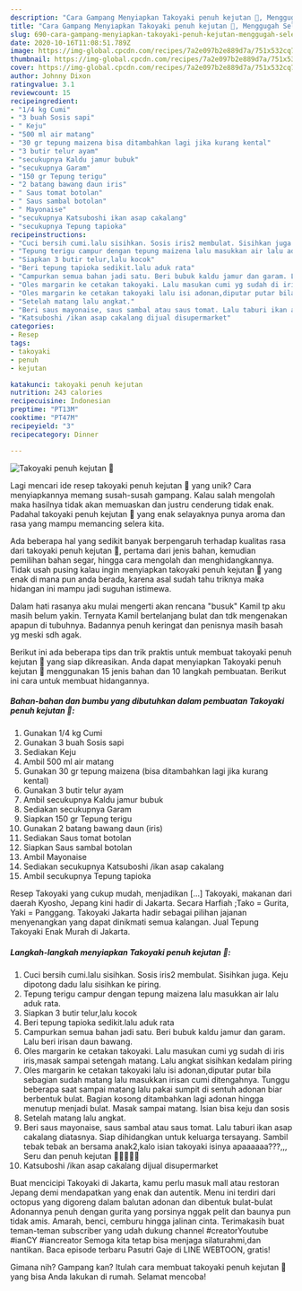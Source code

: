 ```yaml
---
description: "Cara Gampang Menyiapkan Takoyaki penuh kejutan 🥳, Menggugah Selera"
title: "Cara Gampang Menyiapkan Takoyaki penuh kejutan 🥳, Menggugah Selera"
slug: 690-cara-gampang-menyiapkan-takoyaki-penuh-kejutan-menggugah-selera
date: 2020-10-16T11:08:51.789Z
image: https://img-global.cpcdn.com/recipes/7a2e097b2e889d7a/751x532cq70/takoyaki-penuh-kejutan-🥳-foto-resep-utama.jpg
thumbnail: https://img-global.cpcdn.com/recipes/7a2e097b2e889d7a/751x532cq70/takoyaki-penuh-kejutan-🥳-foto-resep-utama.jpg
cover: https://img-global.cpcdn.com/recipes/7a2e097b2e889d7a/751x532cq70/takoyaki-penuh-kejutan-🥳-foto-resep-utama.jpg
author: Johnny Dixon
ratingvalue: 3.1
reviewcount: 15
recipeingredient:
- "1/4 kg Cumi"
- "3 buah Sosis sapi"
- " Keju"
- "500 ml air matang"
- "30 gr tepung maizena bisa ditambahkan lagi jika kurang kental"
- "3 butir telur ayam"
- "secukupnya Kaldu jamur bubuk"
- "secukupnya Garam"
- "150 gr Tepung terigu"
- "2 batang bawang daun iris"
- " Saus tomat botolan"
- " Saus sambal botolan"
- " Mayonaise"
- "secukupnya Katsuboshi ikan asap cakalang"
- "secukupnya Tepung tapioka"
recipeinstructions:
- "Cuci bersih cumi.lalu sisihkan. Sosis iris2 membulat. Sisihkan juga. Keju dipotong dadu lalu sisihkan ke piring."
- "Tepung terigu campur dengan tepung maizena lalu masukkan air lalu aduk rata."
- "Siapkan 3 butir telur,lalu kocok"
- "Beri tepung tapioka sedikit.lalu aduk rata"
- "Campurkan semua bahan jadi satu. Beri bubuk kaldu jamur dan garam. Lalu beri irisan daun bawang."
- "Oles margarin ke cetakan takoyaki. Lalu masukan cumi yg sudah di iris iris,masak sampai setengah matang. Lalu angkat sisihkan kedalam piring"
- "Oles margarin ke cetakan takoyaki lalu isi adonan,diputar putar bila sebagian sudah matang lalu masukkan irisan cumi ditengahnya. Tunggu beberapa saat sampai matang lalu pakai sumpit di sentuh adonan biar berbentuk bulat. Bagian kosong ditambahkan lagi adonan hingga menutup menjadi bulat. Masak sampai matang. Isian bisa keju dan sosis"
- "Setelah matang lalu angkat."
- "Beri saus mayonaise, saus sambal atau saus tomat. Lalu taburi ikan asap cakalang diatasnya. Siap dihidangkan untuk keluarga tersayang. Sambil tebak tebak an bersama anak2,kalo isian takoyaki isinya apaaaaaa???,,, Seru dan penuh kejutan 🥰🥰🥰🥰🥰"
- "Katsuboshi /ikan asap cakalang dijual disupermarket"
categories:
- Resep
tags:
- takoyaki
- penuh
- kejutan

katakunci: takoyaki penuh kejutan 
nutrition: 243 calories
recipecuisine: Indonesian
preptime: "PT13M"
cooktime: "PT47M"
recipeyield: "3"
recipecategory: Dinner

---
```



![Takoyaki penuh kejutan 🥳](https://img-global.cpcdn.com/recipes/7a2e097b2e889d7a/751x532cq70/takoyaki-penuh-kejutan-🥳-foto-resep-utama.jpg)

Lagi mencari ide resep takoyaki penuh kejutan 🥳 yang unik? Cara menyiapkannya memang susah-susah gampang. Kalau salah mengolah maka hasilnya tidak akan memuaskan dan justru cenderung tidak enak. Padahal takoyaki penuh kejutan 🥳 yang enak selayaknya punya aroma dan rasa yang mampu memancing selera kita.

Ada beberapa hal yang sedikit banyak berpengaruh terhadap kualitas rasa dari takoyaki penuh kejutan 🥳, pertama dari jenis bahan, kemudian pemilihan bahan segar, hingga cara mengolah dan menghidangkannya. Tidak usah pusing kalau ingin menyiapkan takoyaki penuh kejutan 🥳 yang enak di mana pun anda berada, karena asal sudah tahu triknya maka hidangan ini mampu jadi suguhan istimewa.

Dalam hati rasanya aku mulai mengerti akan rencana &#34;busuk&#34; Kamil tp aku masih belum yakin. Ternyata Kamil bertelanjang bulat dan tdk mengenakan apapun di tubuhnya. Badannya penuh keringat dan penisnya masih basah yg meski sdh agak.


Berikut ini ada beberapa tips dan trik praktis untuk membuat takoyaki penuh kejutan 🥳 yang siap dikreasikan. Anda dapat menyiapkan Takoyaki penuh kejutan 🥳 menggunakan 15 jenis bahan dan 10 langkah pembuatan. Berikut ini cara untuk membuat hidangannya.

<!--inarticleads1-->

##### Bahan-bahan dan bumbu yang dibutuhkan dalam pembuatan Takoyaki penuh kejutan 🥳:

1. Gunakan 1/4 kg Cumi
1. Gunakan 3 buah Sosis sapi
1. Sediakan  Keju
1. Ambil 500 ml air matang
1. Gunakan 30 gr tepung maizena (bisa ditambahkan lagi jika kurang kental)
1. Gunakan 3 butir telur ayam
1. Ambil secukupnya Kaldu jamur bubuk
1. Sediakan secukupnya Garam
1. Siapkan 150 gr Tepung terigu
1. Gunakan 2 batang bawang daun (iris)
1. Sediakan  Saus tomat botolan
1. Siapkan  Saus sambal botolan
1. Ambil  Mayonaise
1. Sediakan secukupnya Katsuboshi /ikan asap cakalang
1. Ambil secukupnya Tepung tapioka


Resep Takoyaki yang cukup mudah, menjadikan […] Takoyaki, makanan dari daerah Kyosho, Jepang kini hadir di Jakarta. Secara Harfiah ;Tako = Gurita, Yaki = Panggang. Takoyaki Jakarta hadir sebagai pilihan jajanan menyenangkan yang dapat dinikmati semua kalangan. Jual Tepung Takoyaki Enak Murah di Jakarta. 

<!--inarticleads2-->

##### Langkah-langkah menyiapkan Takoyaki penuh kejutan 🥳:

1. Cuci bersih cumi.lalu sisihkan. Sosis iris2 membulat. Sisihkan juga. Keju dipotong dadu lalu sisihkan ke piring.
1. Tepung terigu campur dengan tepung maizena lalu masukkan air lalu aduk rata.
1. Siapkan 3 butir telur,lalu kocok
1. Beri tepung tapioka sedikit.lalu aduk rata
1. Campurkan semua bahan jadi satu. Beri bubuk kaldu jamur dan garam. Lalu beri irisan daun bawang.
1. Oles margarin ke cetakan takoyaki. Lalu masukan cumi yg sudah di iris iris,masak sampai setengah matang. Lalu angkat sisihkan kedalam piring
1. Oles margarin ke cetakan takoyaki lalu isi adonan,diputar putar bila sebagian sudah matang lalu masukkan irisan cumi ditengahnya. Tunggu beberapa saat sampai matang lalu pakai sumpit di sentuh adonan biar berbentuk bulat. Bagian kosong ditambahkan lagi adonan hingga menutup menjadi bulat. Masak sampai matang. Isian bisa keju dan sosis
1. Setelah matang lalu angkat.
1. Beri saus mayonaise, saus sambal atau saus tomat. Lalu taburi ikan asap cakalang diatasnya. Siap dihidangkan untuk keluarga tersayang. Sambil tebak tebak an bersama anak2,kalo isian takoyaki isinya apaaaaaa???,,, Seru dan penuh kejutan 🥰🥰🥰🥰🥰
1. Katsuboshi /ikan asap cakalang dijual disupermarket


Buat mencicipi Takoyaki di Jakarta, kamu perlu masuk mall atau restoran Jepang demi mendapatkan yang enak dan autentik. Menu ini terdiri dari octopus yang digoreng dalam balutan adonan dan dibentuk bulat-bulat Adonannya penuh dengan gurita yang porsinya nggak pelit dan baunya pun tidak amis. Amarah, benci, cemburu hingga jalinan cinta. Terimakasih buat teman-teman subscriber yang udah dukung channel #creatorYoutube #ianCY #iancreator Semoga kita tetap bisa menjaga silaturahmi,dan nantikan. Baca episode terbaru Pasutri Gaje di LINE WEBTOON, gratis! 

Gimana nih? Gampang kan? Itulah cara membuat takoyaki penuh kejutan 🥳 yang bisa Anda lakukan di rumah. Selamat mencoba!
